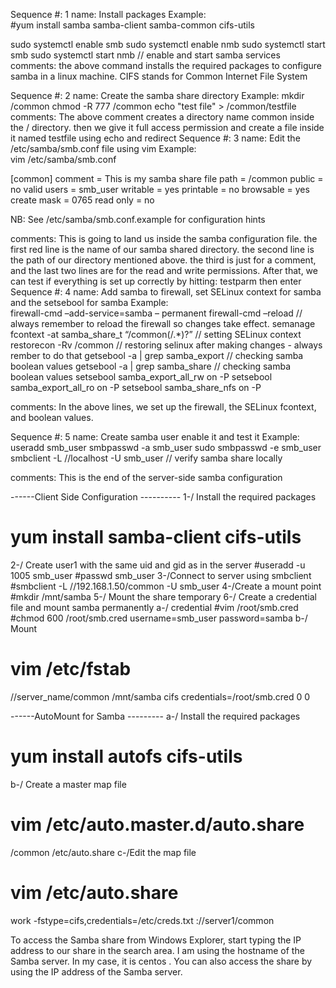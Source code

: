 Sequence #: 1
name:  Install packages
Example:  
#yum install samba samba-client samba-common cifs-utils

sudo systemctl enable smb
sudo systemctl enable nmb
sudo systemctl start smb
sudo systemctl start nmb  // enable and start samba services 
comments: the above command installs the required packages to configure samba in a linux machine. CIFS  stands for Common Internet File System

Sequence #: 2
name: Create the samba share directory
Example:   mkdir /common 
 chmod  -R 777 /common 
 echo "test file" > /common/testfile
comments: The above comment creates a directory name common inside the /  directory. then we give it full access permission and create a file inside it named testfile using echo and redirect
Sequence #: 3
name: Edit the  /etc/samba/smb.conf file using vim 
Example:  
	vim /etc/samba/smb.conf


[common]
        comment = This is my samba share file
        path = /common
        public = no
        valid users = smb_user
        writable = yes
        printable = no
        browsable = yes
        create mask = 0765
        read only = no


NB: See /etc/samba/smb.conf.example for configuration hints 

comments:  This is going to land us inside the samba configuration file. the first red line is the name of our samba shared directory. the second line is the path of our directory mentioned above. the third is just for a comment, and the last two lines are for the read and write permissions. 
After that, we can test if everything is set up correctly by hitting:
 testparm then enter 
Sequence #: 4 
name: Add samba to firewall, set SELinux context for samba and the setsebool for samba
Example:  
firewall-cmd –add-service=samba  – permanent 
firewall-cmd –reload   // always remember to reload the firewall so changes take effect. 
semanage fcontext -at samba_share_t  “/common(/.*)?”  // setting SELinux context 
restorecon  -Rv  /common   // restoring selinux after making changes - always rember to do that 
getsebool -a | grep samba_export   // checking samba boolean values
getsebool -a | grep samba_share    // checking samba boolean values
setsebool samba_export_all_rw on -P
 setsebool samba_export_all_ro on -P
 setsebool samba_share_nfs on -P
	
comments: In the above lines, we set up the firewall, the SELinux fcontext, and boolean values. 

Sequence #: 5
name:  Create samba user enable it and test it 
Example:  
useradd  smb_user
smbpasswd -a smb_user
sudo smbpasswd -e smb_user 
smbclient -L //localhost -U smb_user   // verify samba share locally 

comments:  This is the end of the server-side samba configuration




------Client Side Configuration ----------
1-/ Install the required packages
# yum install samba-client cifs-utils
2-/ Create user1 with the same uid and gid as in the server
 #useradd -u 1005 smb_user
#passwd smb_user
3-/Connect to server using smbclient
#smbclient -L //192.168.1.50/common -U smb_user
4-/Create a mount point
#mkdir /mnt/samba
5-/ Mount the share temporary
6-/ Create a credential file and mount samba permanently
 a-/ credential
#vim /root/smb.cred 
#chmod 600 /root/smb.cred 
username=smb_user
password=samba 
 b-/ Mount
# vim /etc/fstab

//server_name/common   /mnt/samba cifs  credentials=/root/smb.cred  0 0

------AutoMount for Samba ---------
a-/ Install the required packages
# yum install autofs cifs-utils
b-/ Create a master map file
# vim /etc/auto.master.d/auto.share
/common	/etc/auto.share
c-/Edit the map file
# vim /etc/auto.share
work -fstype=cifs,credentials=/etc/creds.txt	://server1/common

To access the Samba share from Windows Explorer, start typing the IP address to our share in the search area. I am using the hostname of the Samba server. In my case, it is centos . You can also access the share by using the IP address of the Samba server.




